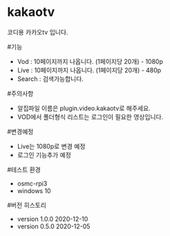 # kakaotv
코디용 카카오tv 입니다. 

#기능
- Vod : 10페이지까지 나옵니다. (1페이지당 20개) - 1080p
- Live : 10페이지까지 나옵니다. (1페이지당 20개) - 480p
- Search : 검색가능합니다.

#주의사항
- 알집파일 이름은 plugin.video.kakaotv로 해주세요.
- VOD에서 폴더형식 리스트는 로그인이 필요한 영상입니다.

#변경예정
- Live는 1080p로 변경 예정
- 로그인 기능추가 예정

#테스트 환경
- osmc-rpi3
- windows 10 

#버전 히스토리
- version 1.0.0 2020-12-10
- version 0.5.0 2020-12-05
